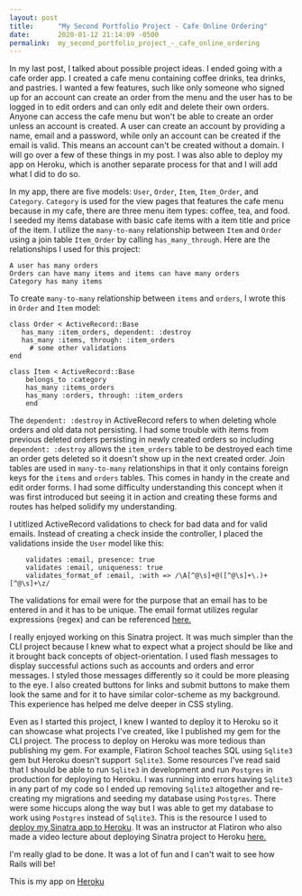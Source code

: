 ```yaml
---
layout: post
title:      "My Second Portfolio Project - Cafe Online Ordering"
date:       2020-01-12 21:14:09 -0500
permalink:  my_second_portfolio_project_-_cafe_online_ordering
---
```


In my last post, I talked about possible project ideas. I ended going with a cafe order app. I created a cafe menu containing coffee drinks, tea drinks, and pastries. I wanted a few features, such like only someone who signed up for an account can create an order from the menu and the user has to be logged in to edit orders and can only edit and delete their own orders. Anyone can access the cafe menu but won't be able to create an order unless an account is created. A user can create an account by providing a name, email and a password, while only an account can be created if the email is valid. This means an account can't be created without a domain. I will go over a few of these things in my post. I was also able to deploy my app on Heroku, which is another separate process for that and I will add what I did to do so.  

In my app, there are five models: `User`, `Order`, `Item`, `Item_Order`, and `Category`. `Category` is used for the view pages that features the cafe menu because in my cafe, there are three menu item types: coffee, tea, and food. I seeded my items database with basic cafe items with a item title and price of the item. I utilize the `many-to-many` relationship between `Item` and `Order` using a join table `Item_Order` by calling `has_many_through`.  Here are the relationships I used for this project:

```
A user has many orders
Orders can have many items and items can have many orders
Category has many items

```

To create `many-to-many` relationship between `items` and `orders`, I wrote this in `Order` and `Item` model:

```
class Order < ActiveRecord::Base
   has_many :item_orders, dependent: :destroy
   has_many :items, through: :item_orders
	 # some other validations
end

class Item < ActiveRecord::Base
    belongs_to :category
    has_many :items_orders
    has_many :orders, through: :item_orders
	end
```

The `dependent: :destroy` in ActiveRecord refers to when deleting whole orders and old data not persisting. I had some trouble with items from previous deleted orders persisting in newly created orders so including `dependent: :destroy` allows the `item_orders` table to be destroyed each time an order gets deleted so it doesn't show up in the next created order. Join tables are used in `many-to-many` relationships in that it only contains foreign keys for the `items` and `orders` tables. This comes in handy in the create and edit order forms. I had some difficulty understanding this concept when it was first introduced but seeing it in action and creating these forms and routes has helped solidify my understanding.

I utitlized ActiveRecord validations to check for bad data and for valid emails. Instead of creating a check inside the controller, I placed the validations inside the `User` model like this:

```
    validates :email, presence: true
    validates :email, uniqueness: true
    validates_format_of :email, :with => /\A[^@\s]+@([^@\s]+\.)+[^@\s]+\z/
```

The validations for email were for the purpose that an email has to be entered in and it has to be unique. The email format utilizes regular expressions (regex) and can be referenced [here.](https://rubular.com/)

I really enjoyed working on this Sinatra project. It was much simpler than the CLI project because I knew what to expect what a project should be like and it brought back concepts of object-orientation. I used flash messages to display successful actions such as accounts and orders and error messages. I styled those messages differently so it could be more pleasing to the eye. I also created buttons for links and submit buttons to make them look the same and for it to have similar color-scheme as my background. This experience has helped me delve deeper in CSS styling. 

Even as I started this project, I knew I wanted to deploy it to Heroku so it can showcase what projects I've created, like I published my gem for the CLI project. The process to deploy on Heroku was more tedious than publishing my gem. For example, Flatiron School teaches SQL using `Sqlite3` gem but Heroku doesn't support` Sqlite3`. Some resources I've read said that I should be able to run `Sqlite3` in development and run `Postgres` in production for deploying to Heroku. I was running into errors having `Sqlite3` in any part of my code so I ended up removing `Sqlite3` altogether and re-creating my migrations and seeding my database using `Postgres`. There were some hiccups along the way but I was able to get my database to work using `Postgres` instead of `Sqlite3`. This is the resource I used to [deploy my Sinatra app to Heroku](https://github.com/enoch2k2/sinatrabook). It was an instructor at Flatiron who also made a video lecture about deploying Sinatra project to Heroku [here.](https://www.youtube.com/watch?v=zPm-XSmbB_s&feature=youtu.be)

I'm really glad to be done. It was a lot of fun and I can't wait to see how Rails will be!

This is my app on [Heroku](https://cafe-online-ordering.herokuapp.com/)
